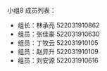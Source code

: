 小组8
成员列表：
- 组长：林承亮 522031910862
- 组员：张佳豪	522031910630
- 组员：丁牧云	522031910105
- 组员：赵异升	522031910109
- 组员：刘安源	522031910616
